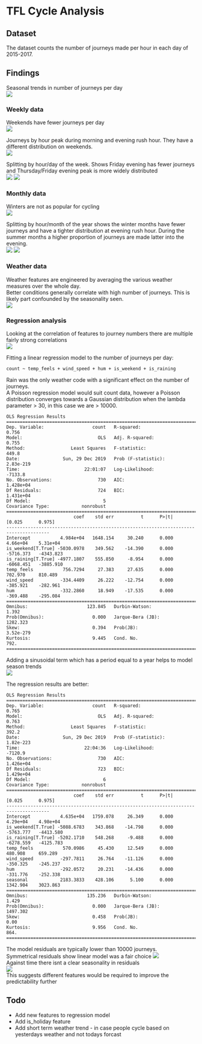 # TFL Cycle Analysis

## Dataset
The dataset counts the number of journeys made per hour in each day of 2015-2017.  
## Findings
Seasonal trends in number of journeys per day  
![](images/against_time.png)

### Weekly data
Weekends have fewer journeys per day  
![](images/journeys_per_week.png)

Journeys by hour peak during morning and evening rush hour. They have a different distribution on weekends.  
![](images/journeys_per_hour_boxplot.png)

Splitting by hour/day of the week. Shows Friday evening has fewer journeys and Thursday/Friday evening peak is more widely distributed  
![](images/journeys_per_hour_week.png) ![](images/journeys_per_hour_week_prop.png)

### Monthly data
Winters are not as popular for cycling  
![](images/journeys_per_month.png)

Splitting by hour/month of the year shows the winter months have fewer journeys and have a tighter distribution at evening rush hour. During the summer months a higher proportion of journeys are made latter into the evening.  
![](images/journeys_per_hour_month.png) ![](images/journeys_per_hour_month_prop.png)

### Weather data
Weather features are engineered by averaging the various weather measures over the whole day.  
Better conditions generally correlate with high number of journeys. This is likely part confounded by the seasonality seen.  
![](images/weather_codes.png)

### Regression analysis
Looking at the correlation of features to journey numbers there are multiple fairly strong correlations  
![](images/pairplot.png)

Fitting a linear regression model to the number of journeys per day:  
```
count ~ temp_feels + wind_speed + hum + is_weekend + is_raining
```
Rain was the only weather code with a significant effect on the number of journeys.  
A Poisson regression model would suit count data, however a Poisson distribution converges towards a Gaussian distribution when the lambda parameter > 30, in this case we are > 10000.  

```
OLS Regression Results                            
==============================================================================
Dep. Variable:                  count   R-squared:                       0.756
Model:                            OLS   Adj. R-squared:                  0.755
Method:                 Least Squares   F-statistic:                     449.8
Date:                Sun, 29 Dec 2019   Prob (F-statistic):          2.83e-219
Time:                        22:01:07   Log-Likelihood:                -7133.8
No. Observations:                 730   AIC:                         1.428e+04
Df Residuals:                     724   BIC:                         1.431e+04
Df Model:                           5                                         
Covariance Type:            nonrobust                                         
======================================================================================
                         coef    std err          t      P>|t|      [0.025      0.975]
--------------------------------------------------------------------------------------
Intercept           4.984e+04   1648.154     30.240      0.000    4.66e+04    5.31e+04
is_weekend[T.True] -5030.0978    349.562    -14.390      0.000   -5716.373   -4343.823
is_raining[T.True] -4977.1807    555.850     -8.954      0.000   -6068.451   -3885.910
temp_feels           756.7294     27.383     27.635      0.000     702.970     810.489
wind_speed          -334.4409     26.222    -12.754      0.000    -385.921    -282.961
hum                 -332.2860     18.949    -17.535      0.000    -369.488    -295.084
==============================================================================
Omnibus:                      123.845   Durbin-Watson:                   1.392
Prob(Omnibus):                  0.000   Jarque-Bera (JB):             1282.323
Skew:                           0.394   Prob(JB):                    3.52e-279
Kurtosis:                       9.445   Cond. No.                         792.
==============================================================================
```

Adding a sinusoidal term which has a period equal to a year helps to model season trends  
![](images/seasonal_feature.png)  

The regression results are better:
```
OLS Regression Results                            
==============================================================================
Dep. Variable:                  count   R-squared:                       0.765
Model:                            OLS   Adj. R-squared:                  0.763
Method:                 Least Squares   F-statistic:                     392.2
Date:                Sun, 29 Dec 2019   Prob (F-statistic):          1.82e-223
Time:                        22:04:36   Log-Likelihood:                -7120.9
No. Observations:                 730   AIC:                         1.426e+04
Df Residuals:                     723   BIC:                         1.429e+04
Df Model:                           6                                         
Covariance Type:            nonrobust                                         
======================================================================================
                         coef    std err          t      P>|t|      [0.025      0.975]
--------------------------------------------------------------------------------------
Intercept           4.635e+04   1759.078     26.349      0.000    4.29e+04    4.98e+04
is_weekend[T.True] -5088.6783    343.868    -14.798      0.000   -5763.777   -4413.580
is_raining[T.True] -5202.1710    548.268     -9.488      0.000   -6278.559   -4125.783
temp_feels           570.0986     45.430     12.549      0.000     480.908     659.289
wind_speed          -297.7811     26.764    -11.126      0.000    -350.325    -245.237
hum                 -292.0572     20.231    -14.436      0.000    -331.776    -252.338
seasonal            2183.3833    428.106      5.100      0.000    1342.904    3023.863
==============================================================================
Omnibus:                      135.236   Durbin-Watson:                   1.429
Prob(Omnibus):                  0.000   Jarque-Bera (JB):             1497.302
Skew:                           0.458   Prob(JB):                         0.00
Kurtosis:                       9.956   Cond. No.                         864.
==============================================================================
```
The model residuals are typically lower than 10000 journeys.  
Symmetrical residuals show linear model was a fair choice 
![](images/resid_hist.png)  
Against time there isnt a clear seasonality in residuals  
![](images/resid.png)  
This suggests different features would be required to improve the predictability further

## Todo
* Add new features to regression model
* Add is_holiday feature
* Add short term weather trend - in case people cycle based on yesterdays weather and not todays forcast
